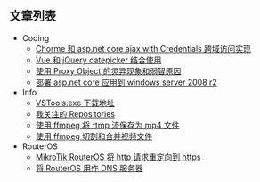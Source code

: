 
## 文章列表
* Coding
    * [Chorme 和 asp.net core ajax with Credentials 跨域访问实现](https://github.com/Ruikuan/blog/blob/master/Coding/chorme_asp.net_core_ajax_cors.md)
    * [Vue 和 jQuery datepicker 结合使用](https://github.com/Ruikuan/blog/blob/master/Coding/vue_with_jquery_datepicker.md)
    * [使用 Proxy Object 的灵异现象和弱智原因](https://github.com/Ruikuan/blog/blob/master/Coding/proxy_object_error.md)
    * [部署 asp.net core 应用到 windows server 2008 r2](https://github.com/Ruikuan/blog/blob/master/Coding/deploy_aspnetcore_to_win_server_2008_r2.md)
* Info
    * [VSTools.exe 下载地址](https://github.com/Ruikuan/blog/blob/master/Info/vstools_download_url.md)
    * [我关注的 Repositories](https://github.com/Ruikuan/blog/blob/master/Info/repositories_I_focus.md)
    * [使用 ffmpeg 将 rtmp 流保存为 mp4 文件](https://github.com/Ruikuan/blog/blob/master/Info/ffmpeg_record.md)
    * [使用 ffmpeg 切割和合并视频文件](https://github.com/Ruikuan/blog/blob/master/Info/ffmpeg_cut_concat.md)
* RouterOS
    * [MikroTik RouterOS 将 http 请求重定向到 https](https://github.com/Ruikuan/blog/blob/master/RouterOS/http_redirect_to_https.md)
    * [将 RouterOS 用作 DNS 服务器](https://github.com/Ruikuan/blog/blob/master/RouterOS/custom_dns.md)